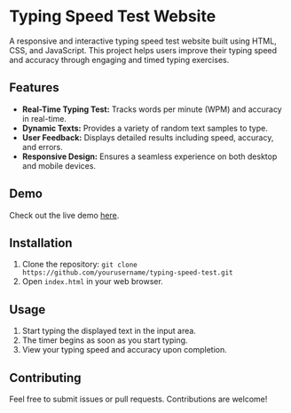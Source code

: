 # Typing Speed Test Website

A responsive and interactive typing speed test website built using HTML, CSS, and JavaScript. This project helps users improve their typing speed and accuracy through engaging and timed typing exercises.

## Features
- **Real-Time Typing Test:** Tracks words per minute (WPM) and accuracy in real-time.
- **Dynamic Texts:** Provides a variety of random text samples to type.
- **User Feedback:** Displays detailed results including speed, accuracy, and errors.
- **Responsive Design:** Ensures a seamless experience on both desktop and mobile devices.

## Demo
Check out the live demo [here](#).

## Installation
1. Clone the repository: `git clone https://github.com/yourusername/typing-speed-test.git`
2. Open `index.html` in your web browser.

## Usage
1. Start typing the displayed text in the input area.
2. The timer begins as soon as you start typing.
3. View your typing speed and accuracy upon completion.

## Contributing
Feel free to submit issues or pull requests. Contributions are welcome!
